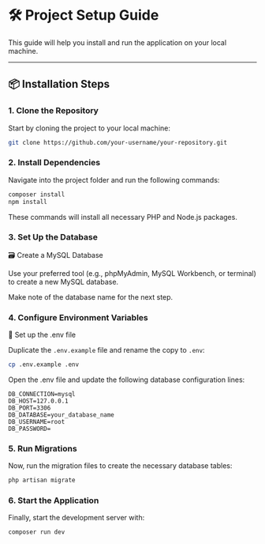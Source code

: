 # 🛠️ Project Setup Guide

This guide will help you install and run the application on your local machine.

---

## 📦 Installation Steps

### 1. Clone the Repository

Start by cloning the project to your local machine:

```bash
git clone https://github.com/your-username/your-repository.git
```

### 2. Install Dependencies

Navigate into the project folder and run the following commands:

```bash
composer install
npm install
```

These commands will install all necessary PHP and Node.js packages.

### 3. Set Up the Database

🗃️ Create a MySQL Database

Use your preferred tool (e.g., phpMyAdmin, MySQL Workbench, or terminal) to create a new MySQL database.

Make note of the database name for the next step.

### 4. Configure Environment Variables

🔧 Set up the .env file

Duplicate the `.env.example` file and rename the copy to `.env`:

```bash
cp .env.example .env
```

Open the .env file and update the following database configuration lines:

```env
DB_CONNECTION=mysql
DB_HOST=127.0.0.1
DB_PORT=3306
DB_DATABASE=your_database_name
DB_USERNAME=root
DB_PASSWORD=
```

### 5. Run Migrations

Now, run the migration files to create the necessary database tables:

```bash
php artisan migrate
```

### 6. Start the Application

Finally, start the development server with:

```bash
composer run dev
```